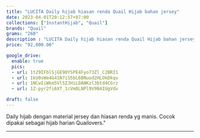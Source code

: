 ```yaml
---
title: "LUCITA Daily hijab hiasan renda Quail Hijab bahan jersey"
date: 2023-04-01T20:12:57+07:00
collections: ["InstantHijab", "Quail"]
brands: "Quail"
grams: "260"
description : "LUCITA Daily hijab hiasan renda Quail Hijab bahan jersey"
price: "92,000.00"

google_drive:
  enable: true
  pics:
  - url: 1tZ9IFblSjGE90YSPE4Fyo73Zl_C2BRI1
  - url: 1kU0sWe4G41N7iS5bL6BNuod2HLOkDkqv
  - url: 1NCwIiWkm5Vl5ZJHiLOAWKzl3btd4CGrz
  - url: 1Z-pyr2fi6XT_1cVm0LNPl9V9B4IUgVdv

draft: false
---
```


Daily hijab dengan material jersey dan hiasan renda yg manis. Cocok dipakai sebagai hijab harian Quailovers."

----------    
 
